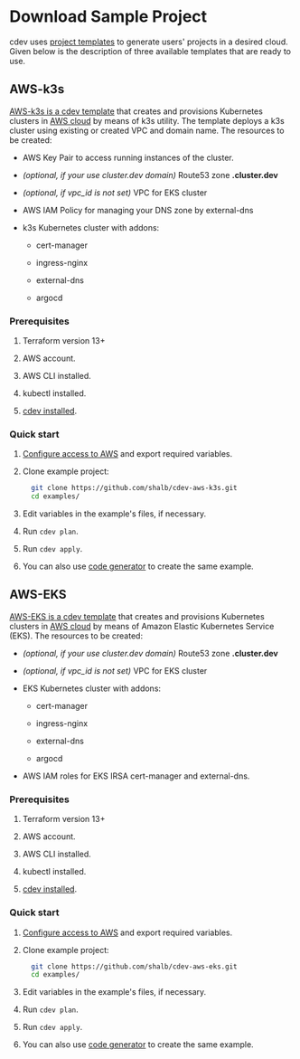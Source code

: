 # Download Sample Project

cdev uses [project templates](https://cluster.dev/template-development/) to generate users' projects in a desired cloud. Given below is the description of three available templates that are ready to use.

## AWS-k3s

[AWS-k3s is a cdev template](https://github.com/shalb/cdev-aws-k3s) that creates and provisions Kubernetes clusters in [AWS cloud](https://cluster.dev/aws-cloud-provider/) by means of k3s utility. The template deploys a k3s cluster using existing or created VPC and domain name. The resources to be created:

* AWS Key Pair to access running instances of the cluster.

* *(optional, if your use cluster.dev domain)* Route53 zone **<cluster-name>.cluster.dev**

* *(optional, if vpc_id is not set)* VPC for EKS cluster

* AWS IAM Policy for managing your DNS zone by external-dns

* k3s Kubernetes cluster with addons:

    * cert-manager

    * ingress-nginx

    * external-dns

    * argocd

### Prerequisites

1. Terraform version 13+

2. AWS account.

3. AWS CLI installed.

4. kubectl installed.

5. [cdev installed](https://cluster.dev/installation/).

### Quick start

1. [Configure access to AWS](https://cluster.dev/aws-cloud-provider/) and export required variables.

2. Clone example project:

    ```bash
      git clone https://github.com/shalb/cdev-aws-k3s.git
      cd examples/
    ```

3. Edit variables in the example's files, if necessary.

4. Run `cdev plan`.

5. Run `cdev apply`.

6. You can also use [code generator](https://cluster.dev/quick-start/) to create the same example.

## AWS-EKS

[AWS-EKS is a cdev template](https://github.com/shalb/cdev-aws-eks) that creates and provisions Kubernetes clusters in [AWS cloud](https://cluster.dev/aws-cloud-provider/) by means of Amazon Elastic Kubernetes Service (EKS). The resources to be created:

* *(optional, if your use cluster.dev domain)* Route53 zone **<cluster-name>.cluster.dev**

* *(optional, if vpc_id is not set)* VPC for EKS cluster

* EKS Kubernetes cluster with addons:

    * cert-manager

    * ingress-nginx

    * external-dns

    * argocd

* AWS IAM roles for EKS IRSA cert-manager and external-dns.

### Prerequisites

1. Terraform version 13+

2. AWS account.

3. AWS CLI installed.

4. kubectl installed.

5. [cdev installed](https://cluster.dev/installation/).

### Quick start

1. [Configure access to AWS](https://cluster.dev/aws-cloud-provider/) and export required variables.

2. Clone example project:

    ```bash
      git clone https://github.com/shalb/cdev-aws-eks.git
      cd examples/
    ```

3. Edit variables in the example's files, if necessary.

4. Run `cdev plan`.

5. Run `cdev apply`.

6. You can also use [code generator](https://cluster.dev/quick-start/) to create the same example.
